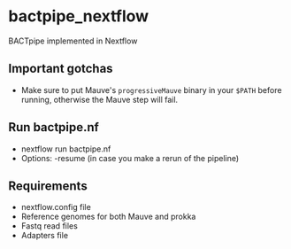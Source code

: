 # bactpipe_nextflow
BACTpipe  implemented in Nextflow

## Important gotchas
* Make sure to put Mauve's `progressiveMauve` binary in your `$PATH` before
  running, otherwise the Mauve step will fail.

## Run bactpipe.nf 
 
*  nextflow run bactpipe.nf
* Options: -resume (in case you make a rerun of the pipeline)

## Requirements
* nextflow.config file
* Reference genomes for both Mauve and prokka
* Fastq read files
* Adapters file
